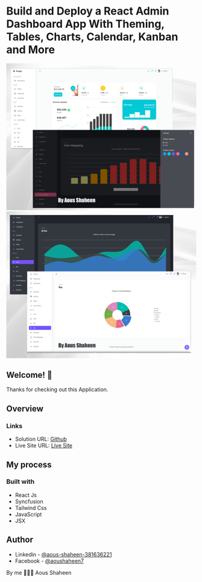 # Build and Deploy a React Admin Dashboard App With Theming, Tables, Charts, Calendar, Kanban and More

![React Admin Dashboard App ](./src/preview01.png)
![React Admin Dashboard App ](./src/preview02.png)


## Welcome! 👋
Thanks for checking out this Application.

## Overview

### Links

- Solution URL: [Github](https://github.com/Shaheen121/React-Admin-Dashboard-App.git)
- Live Site URL: [Live Site](https://react-admin-dashboard-app-synch.netlify.app/)

## My process

### Built with

- React Js
- Syncfusion
- Tailwind Css
- JavaScript
- JSX


## Author

- Linkedin - [@aous-shaheen-381636221](https://www.linkedin.com/in/aous-shaheen-381636221/)
- Facebook - [@aoushaheen7](https://www.facebook.com/shaheen7tl/)

By me 🚀🚀🚀
Aous Shaheen